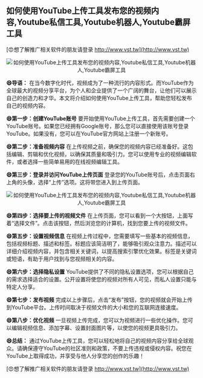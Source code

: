 ## **如何使用YouTube上传工具发布您的视频内容,Youtube私信工具,Youtube机器人,Youtube霸屏工具**

[😍想了解推广相关软件的朋友请登录 http://www.vst.tw](http://www.vst.tw)

 <center><img src="https://vst.tw/MP4/tuiguang/png/2.png" alt="如何使用YouTube上传工具发布您的视频内容,Youtube私信工具,Youtube机器人,Youtube霸屏工具"></center>

**😄导语：**
在当今数字化时代，视频成为了一种流行的内容形式。而YouTube作为全球最大的视频分享平台，为个人和企业提供了一个广阔的舞台，让他们可以展示自己的创造力和才华。本文将介绍如何使用YouTube上传工具，帮助您轻松发布自己的视频内容。

**😄第一步：创建YouTube账号**
要开始使用YouTube上传工具，首先需要创建一个YouTube账号。如果您已经拥有Google账号，那么您可以直接使用该账号登录YouTube。如果没有，您可以在YouTube官方网站上注册一个新账号。

**😄第二步：准备视频内容**
在上传视频之前，确保您的视频内容已经准备好。这包括编辑、剪辑和优化视频，以确保其质量和吸引力。您可以使用专业的视频编辑软件，或者选择一些简单易用的在线视频编辑工具。

**😄第三步：登录并访问YouTube上传页面**
登录您的YouTube账号后，点击页面右上角的头像，选择“上传”选项。这将带您进入到上传页面。

 <center><img src="https://vst.tw/MP4/tuiguang/png/8.png" alt="如何使用YouTube上传工具发布您的视频内容,Youtube私信工具,Youtube机器人,Youtube霸屏工具"></center>

**😄第四步：选择要上传的视频文件**
在上传页面，您可以看到一个大按钮，上面写着“选择文件”。点击该按钮，然后浏览您的计算机，找到您要上传的视频文件。

**😄第五步：设置视频信息**
在视频上传过程中，您需要填写一些基本的视频信息，包括视频标题、描述和标签。标题应该简洁明了，能够吸引观众注意力。描述可以详细介绍视频内容，并包含相关关键词，以提高搜索引擎优化效果。标签是关键词或短语，有助于用户找到与您视频相关的内容。

**😄第六步：选择隐私设置**
YouTube提供了不同的隐私设置选项，您可以根据自己的需求选择适合的设置。公开设置将使您的视频对所有人可见，而私人设置只能与特定人分享。

**😄第七步：发布视频**
完成以上步骤后，点击“发布”按钮，您的视频就会开始上传到YouTube平台。上传时间取决于视频文件的大小和您的互联网连接速度。

**😄第八步：优化视频**
一旦视频上传完成，您可以为视频进行一些优化操作。您可以编辑视频信息、添加字幕、设置封面图片等，以使您的视频更具吸引力。

**😄总结：**
通过YouTube上传工具，您可以轻松地将自己的视频内容分享给全球观众。请确保遵守YouTube的社区准则和政策，不要上传违规或侵权内容。祝您在YouTube上取得成功，并享受与他人分享您的创作的乐趣！

[😍想了解推广相关软件的朋友请登录 http://www.vst.tw](http://www.vst.tw)



